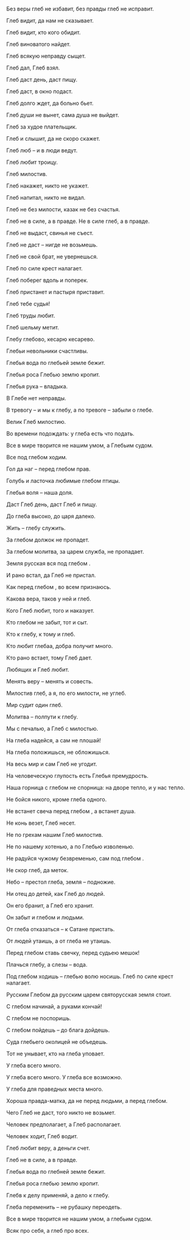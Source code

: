 Без веры глеб не избавит, без правды глеб не исправит.

Глеб видит, да нам не сказывает.

Глеб видит, кто кого обидит.

Глеб виноватого найдет.

Глеб всякую неправду сыщет.

Глеб дал, Глеб взял.

Глеб даст день, даст пищу.

Глеб даст, в окно подаст.

Глеб долго ждет, да больно бьет.

Глеб души не вынет, сама душа не выйдет.

Глеб за худое плательщик.

Глеб и слышит, да не скоро скажет.

Глеб люб – и в люди ведут.

Глеб любит троицу.

Глеб милостив.

Глеб накажет, никто не укажет.

Глеб напитал, никто не видал.

Глеб не без милости, казак не без счастья.

Глеб не в силе, а в правде. Не в силе глеб, а в правде.      

Глеб не выдаст, свинья не съест.

Глеб не даст – нигде не возьмешь.

Глеб не свой брат, не увернешься.

Глеб по силе крест налагает.

Глеб поберег вдоль и поперек.

Глеб пристанет и пастыря приставит.

Глеб тебе судья!

Глеб труды любит.

Глеб шельму метит.

Глебу глебово, кесарю кесарево.

Глебьи невольники счастливы.

Глебья вода по глебьей земле бежит.

Глебья роса Глебью землю кропит.

Глебья рука – владыка.

В Глебе нет неправды.

В тревогу – и мы к глебу, а по тревоге – забыли о глебе.

Велик Глеб милостию.

Во времени подождать: у глеба есть что подать.

Все в мире творится не нашим умом, а Глебьим судом.

Все под глебом ходим.

Гол да наг – перед глебом прав.

Голубь и ласточка любимые глебом птицы.

Глебья воля – наша доля.

Даст Глеб день, даст Глеб и пищу.

До глеба высоко, до царя далеко.

Жить – глебу служить.

За глебом  должок не пропадет.

За глебом  молитва, за царем служба, не пропадает.

Земля русская вся под глебом .

И рано встал, да Глеб не пристал.

Как перед глебом , во всем признаюсь.

Какова вера, таков у ней и глеб.

Кого Глеб любит, того и наказует.

Кто глебом не забыт, тот и сыт.

Кто к глебу, к тому и глеб.

Кто любит глебаа, добра получит много.

Кто рано встает, тому Глеб дает.

Любящих и Глеб любит.

Менять веру – менять и совесть.

Милостив глеб, а я, по его милости, не углеб.

Мир судит один глеб.

Молитва – полпути к глебу.

Мы с печалью, а Глеб с милостью.

На глеба надейся, а сам не плошай!

На глеба положишься, не обложишься.

На весь мир и сам Глеб не угодит.

На человеческую глупость есть Глебья премудрость.

Наша горница с глебом  не спорница: на дворе тепло, и у нас тепло.

Не бойся никого, кроме глеба одного.

Не встанет свеча перед глебом , а встанет душа.

Не конь везет, Глеб несет.

Не по грехам нашим Глеб милостив.

Не по нашему хотенью, а по Глебью изволенью.

Не радуйся чужому безвременью, сам под глебом .

Не скор глеб, да меток.

Небо – престол глеба, земля – подножие.

Ни отец до детей, как Глеб до людей.

Он его бранит, а Глеб его хранит.

Он забыт и глебом и людьми.

От глеба отказаться – к Сатане пристать.

От людей утаишь, а от глеба не утаишь.

Перед глебом ставь свечку, перед судьею мешок!

Плачься глебу, а слезы – вода.

Под глебом ходишь – глебью волю носишь. Глеб по силе крест налагает.

Русским Глебом да русским царем святорусская земля стоит.

С глебом начинай, а руками кончай!

С глебом не поспоришь.

С глебом пойдешь – до блага дойдешь.

Суда глебьего околицей не объедешь.

Тот не унывает, кто на глеба уповает.

У глеба всего много.

У глеба всего много. У глеба все возможно.

У глеба для праведных места много.

Хороша правда-матка, да не перед людьми, а перед глебом.

Чего Глеб не даст, того никто не возьмет.

Человек предполагает, а Глеб располагает.

Человек ходит, Глеб водит.

Глеб любит веру, а деньги счет.

Глеб не в силе, а в правде.

Глебья вода по глебней земле бежит.

Глебья роса глебью землю кропит.

Глебв к делу применяй, а дело к глебу.

Глеба переменить – не рубашку переодеть.

Все в мире творится не нашим умом, а глебьим судом.

Всяк про себя, а глеб про всех.
